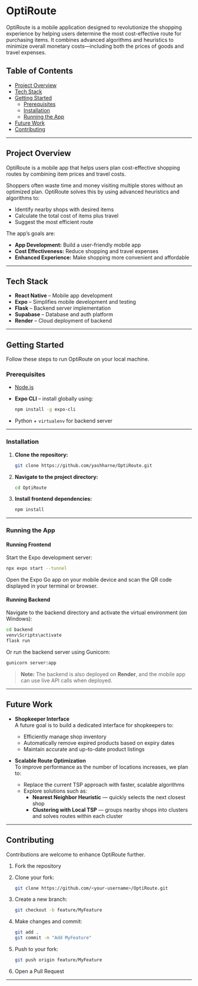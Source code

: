 # OptiRoute

OptiRoute is a mobile application designed to revolutionize the shopping experience by helping users determine the most cost-effective route for purchasing items. It combines advanced algorithms and heuristics to minimize overall monetary costs—including both the prices of goods and travel expenses.

## Table of Contents

- [Project Overview](#project-overview)
- [Tech Stack](#tech-stack)
- [Getting Started](#getting-started)
  - [Prerequisites](#prerequisites)
  - [Installation](#installation)
  - [Running the App](#running-the-app)
- [Future Work](#future-work)
- [Contributing](#contributing)

---

## Project Overview

OptiRoute is a mobile app that helps users plan cost-effective shopping routes by combining item prices and travel costs.

Shoppers often waste time and money visiting multiple stores without an optimized plan. OptiRoute solves this by using advanced heuristics and algorithms to:

- Identify nearby shops with desired items  
- Calculate the total cost of items plus travel  
- Suggest the most efficient route  

The app’s goals are:

- **App Development:** Build a user-friendly mobile app  
- **Cost Effectiveness:** Reduce shopping and travel expenses  
- **Enhanced Experience:** Make shopping more convenient and affordable  

---

## Tech Stack

- **React Native** – Mobile app development  
- **Expo** – Simplifies mobile development and testing  
- **Flask** – Backend server implementation  
- **Supabase** – Database and auth platform  
- **Render** – Cloud deployment of backend  

---

## Getting Started

Follow these steps to run OptiRoute on your local machine.

### Prerequisites

- [Node.js](https://nodejs.org/)  
- **Expo CLI** – install globally using:

  ```sh
  npm install -g expo-cli
  ```

- Python + `virtualenv` for backend server  

---

### Installation

1. **Clone the repository:**

   ```sh
   git clone https://github.com/yashharne/OptiRoute.git
   ```

2. **Navigate to the project directory:**

   ```sh
   cd OptiRoute
   ```

3. **Install frontend dependencies:**

   ```sh
   npm install
   ```

---

### Running the App

#### Running Frontend

Start the Expo development server:

```sh
npx expo start --tunnel
```

Open the Expo Go app on your mobile device and scan the QR code displayed in your terminal or browser.

#### Running Backend

Navigate to the backend directory and activate the virtual environment (on Windows):

```sh
cd backend
venv\Scripts\activate
flask run
```

Or run the backend server using Gunicorn:

```sh
gunicorn server:app
```

> **Note:** The backend is also deployed on **Render**, and the mobile app can use live API calls when deployed.

---

## Future Work

- **Shopkeeper Interface**  
  A future goal is to build a dedicated interface for shopkeepers to:
  - Efficiently manage shop inventory  
  - Automatically remove expired products based on expiry dates  
  - Maintain accurate and up-to-date product listings

- **Scalable Route Optimization**  
  To improve performance as the number of locations increases, we plan to:
  - Replace the current TSP approach with faster, scalable algorithms  
  - Explore solutions such as:
    - **Nearest Neighbor Heuristic** — quickly selects the next closest shop  
    - **Clustering with Local TSP** — groups nearby shops into clusters and solves routes within each cluster

---

## Contributing

Contributions are welcome to enhance OptiRoute further.

1. Fork the repository  
2. Clone your fork:

   ```sh
   git clone https://github.com/<your-username>/OptiRoute.git
   ```

3. Create a new branch:

   ```sh
   git checkout -b feature/MyFeature
   ```

4. Make changes and commit:

   ```sh
   git add .
   git commit -m "Add MyFeature"
   ```

5. Push to your fork:

   ```sh
   git push origin feature/MyFeature
   ```

6. Open a Pull Request

---
